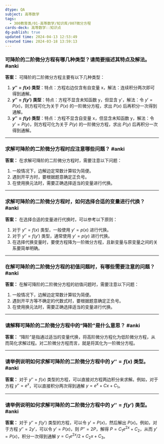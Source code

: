 ```yaml
---
dtype: QA
subject: 高等数学
tags:
  - 300教育类/01-高等数学/知识库/007微分方程
cards-deck: 高等数学::知识点
dg-publish: true
updated time: 2024-04-13 12:53:49
created time: 2024-03-18 13:59:13
---
```


### 可降阶的二阶微分方程有哪几种类型？请简要描述其特点及解法。 #anki

**答案：**
可降阶的二阶微分方程主要有以下几种类型：
1. **$y'' = f(x)$ 类型**：特点：方程右边仅含有自变量 x，解法：连续积分两次即可得到通解。
2. **$y'' = f(y')$ 类型**：特点：方程不显含未知函数 y，但显含 y'，解法：令 $y' = P(x)$，则方程可化为关于 $P(x)$ 的一阶微分方程，求出 $P(x)$ 后再积分一次得到通解。
3. **$y'' = f(y)$ 类型**：特点：方程不显含自变量 x，但显含未知函数 y，解法：令 $y' = P(y)$，则方程可化为关于 $P(y)$ 的一阶微分方程，求出 $P(y)$ 后再积分一次得到通解。


---

### 求解可降阶的二阶微分方程时应注意哪些问题？ #anki

**答案：**
在求解可降阶的二阶微分方程时，需要注意以下问题：
1. 一般情况下，边解边定常数计算较为简便。
2. 遇到开平方时，要根据题意确定正负号。
3. 在使用换元法时，需要正确选择适当的变量进行代换。



---

### 求解可降阶的二阶微分方程时，如何选择合适的变量进行代换？ #anki

**答案：**
在选择合适的变量进行代换时，可以参考以下原则：
1. 对于 $y'' = f(x)$ 类型，一般使用 $y' = p(x)$ 进行代换。
2. 对于 $y'' = f(y')$ 类型，通常使用 $y' = p(y)$ 进行代换。
3. 在选择代换变量时，要使方程降为一阶微分方程，且新变量与原变量之间的关系要简单明确。


---

### 在解可降阶的二阶微分方程的初值问题时，有哪些需要注意的问题？ #anki

**答案：**
在解可降阶的二阶微分方程的初值问题时，需要注意以下问题：
1. 一般情况下，边解边定常数计算较为简便。
2. 遇到开平方等不确定的代数式时，要根据题意确定正负号。
3. 在使用换元法时，需要正确选择适当的变量进行代换。

---

### 请解释可降阶的二阶微分方程中的“降阶”是什么意思？ #anki

**答案：**
“降阶”是指通过适当的变量代换，将高阶微分方程化为低阶微分方程，从而简化求解过程。对二阶微分方程而言，就是将其化为一阶微分方程。

---

### 请举例说明如何求解可降阶的二阶微分方程中的 $y'' = f(x)$ 类型。 #anki

**答案：**
对于 $y'' = f(x)$ 类型的方程，可以直接对方程两边积分来求解。例如，对于方程 $y'' = e^x$，可以直接积分两次得到通解 $y = e^x + Cx + C_1$。

---

### 请举例说明如何求解可降阶的二阶微分方程中的 $y'' = f(y')$ 类型。 #anki

**答案：**
对于 $y'' = f(y')$ 类型的方程，可以令 $y' = P(x)$，然后解出 $P(x)$。例如，对于方程 $y'' = 2y'$，可以令 $y' = P(x)$，则 $P'' = 2P$，解得 $P = C_1e^{2x} + C_2$，从而 $y' = P(x)$，积分一次得到通解 $y = C_1e^{2x}/2 + C_2x + C_3$。

